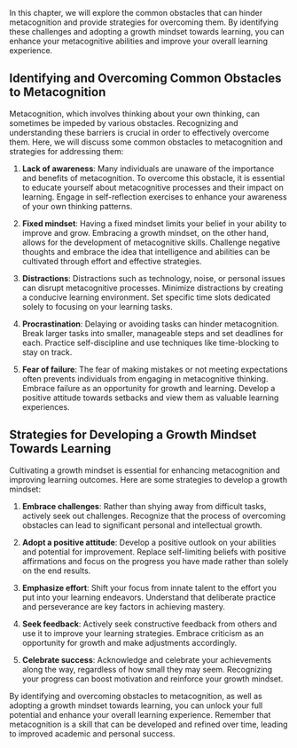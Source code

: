 
In this chapter, we will explore the common obstacles that can hinder metacognition and provide strategies for overcoming them. By identifying these challenges and adopting a growth mindset towards learning, you can enhance your metacognitive abilities and improve your overall learning experience.

Identifying and Overcoming Common Obstacles to Metacognition
-----------------------------------------------------------------------------

Metacognition, which involves thinking about your own thinking, can sometimes be impeded by various obstacles. Recognizing and understanding these barriers is crucial in order to effectively overcome them. Here, we will discuss some common obstacles to metacognition and strategies for addressing them:

1. **Lack of awareness**: Many individuals are unaware of the importance and benefits of metacognition. To overcome this obstacle, it is essential to educate yourself about metacognitive processes and their impact on learning. Engage in self-reflection exercises to enhance your awareness of your own thinking patterns.

2. **Fixed mindset**: Having a fixed mindset limits your belief in your ability to improve and grow. Embracing a growth mindset, on the other hand, allows for the development of metacognitive skills. Challenge negative thoughts and embrace the idea that intelligence and abilities can be cultivated through effort and effective strategies.

3. **Distractions**: Distractions such as technology, noise, or personal issues can disrupt metacognitive processes. Minimize distractions by creating a conducive learning environment. Set specific time slots dedicated solely to focusing on your learning tasks.

4. **Procrastination**: Delaying or avoiding tasks can hinder metacognition. Break larger tasks into smaller, manageable steps and set deadlines for each. Practice self-discipline and use techniques like time-blocking to stay on track.

5. **Fear of failure**: The fear of making mistakes or not meeting expectations often prevents individuals from engaging in metacognitive thinking. Embrace failure as an opportunity for growth and learning. Develop a positive attitude towards setbacks and view them as valuable learning experiences.

Strategies for Developing a Growth Mindset Towards Learning
----------------------------------------------------------------------------

Cultivating a growth mindset is essential for enhancing metacognition and improving learning outcomes. Here are some strategies to develop a growth mindset:

1. **Embrace challenges**: Rather than shying away from difficult tasks, actively seek out challenges. Recognize that the process of overcoming obstacles can lead to significant personal and intellectual growth.

2. **Adopt a positive attitude**: Develop a positive outlook on your abilities and potential for improvement. Replace self-limiting beliefs with positive affirmations and focus on the progress you have made rather than solely on the end results.

3. **Emphasize effort**: Shift your focus from innate talent to the effort you put into your learning endeavors. Understand that deliberate practice and perseverance are key factors in achieving mastery.

4. **Seek feedback**: Actively seek constructive feedback from others and use it to improve your learning strategies. Embrace criticism as an opportunity for growth and make adjustments accordingly.

5. **Celebrate success**: Acknowledge and celebrate your achievements along the way, regardless of how small they may seem. Recognizing your progress can boost motivation and reinforce your growth mindset.

By identifying and overcoming obstacles to metacognition, as well as adopting a growth mindset towards learning, you can unlock your full potential and enhance your overall learning experience. Remember that metacognition is a skill that can be developed and refined over time, leading to improved academic and personal success.
